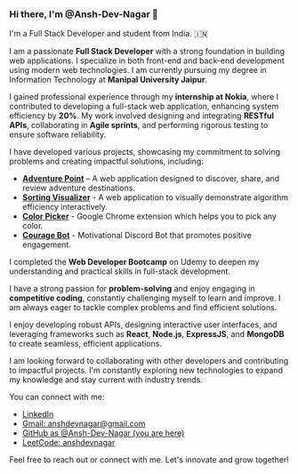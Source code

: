 ### Hi there, I'm @Ansh-Dev-Nagar 👋

I'm a Full Stack Developer and student from India. 🇮🇳

I am a passionate **Full Stack Developer** with a strong foundation in building web applications. I specialize in both front-end and back-end development using modern web technologies. I am currently pursuing my degree in Information Technology at **Manipal University Jaipur**.

I gained professional experience through my **internship at Nokia**, where I contributed to developing a full-stack web application, enhancing system efficiency by **20%**. My work involved designing and integrating **RESTful APIs**, collaborating in **Agile sprints**, and performing rigorous testing to ensure software reliability.

I have developed various projects, showcasing my commitment to solving problems and creating impactful solutions, including:

- [**Adventure Point**](https://github.com/Ansh-Dev-Nagar/Adventure_Point) – A web application designed to discover, share, and review adventure destinations.
- [**Sorting Visualizer**](https://github.com/Ansh-Dev-Nagar/sorting_visualizer) - A web application to visually demonstrate algorithm efficiency interactively.
- [**Color Picker**](https://github.com/Ansh-Dev-Nagar/color_picker) - Google Chrome extension which helps you to pick any color.
- [**Courage Bot**](https://github.com/Ansh-Dev-Nagar/courage_bot) - Motivational Discord Bot that promotes positive engagement.

I completed the **Web Developer Bootcamp** on Udemy to deepen my understanding and practical skills in full-stack development.

I have a strong passion for **problem-solving** and enjoy engaging in **competitive coding**, constantly challenging myself to learn and improve. I am always eager to tackle complex problems and find efficient solutions.

I enjoy developing robust APIs, designing interactive user interfaces, and leveraging frameworks such as **React**, **Node.js**, **ExpressJS**, and **MongoDB** to create seamless, efficient applications.

I am looking forward to collaborating with other developers and contributing to impactful projects. I'm constantly exploring new technologies to expand my knowledge and stay current with industry trends.

You can connect with me:

- [LinkedIn](https://linkedin.com/in/ansh-dev-nagar)
- [Gmail: anshdevnagar@gmail.com](mailto:anshdevnagar@gmail.com)
- [GitHub as @Ansh-Dev-Nagar (you are here)](https://github.com/Ansh-Dev-Nagar)
- [LeetCode: anshdevnagar](https://www.leetcode.com/anshdevnagar)

Feel free to reach out or connect with me. Let's innovate and grow together!





<!---
Ansh-Dev-Nagar/Ansh-Dev-Nagar is a ✨ special ✨ repository because its `README.md` (this file) appears on your GitHub profile.
You can click the Preview link to take a look at your changes.
--->
